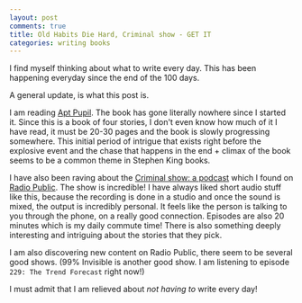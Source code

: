 ```yaml
---
layout: post
comments: true
title: Old Habits Die Hard, Criminal show - GET IT
categories: writing books
---
```


I find myself thinking about what to write every day. This has been happening
everyday since the end of the 100 days.

A general update, is what this post is.

I am reading [Apt
Pupil](https://www.goodreads.com/book/show/10618.Apt_Pupil). The book has gone
literally nowhere since I started it. Since this is a book of four stories, I
don't even know how much of it I have read, it must be 20-30 pages and the book
is slowly progressing somewhere. This initial period of intrigue that exists
right before the explosive event and the chase that happens in the end + climax
of the book seems to be a common theme in Stephen King books.

I have also been raving about the [Criminal show: a
podcast](http://thisiscriminal.com/) which I found on [Radio
Public](https://play.google.com/store/apps/details?id=com.radiopublic.android).
The show is incredible! I have always liked short audio stuff like this, because
the recording is done in a studio and once the sound is mixed, the output is
incredibly personal. It feels like the person is talking to you through the
phone, on a really good connection. Episodes are also 20 minutes which is my
daily commute time! There is also something deeply interesting and intriguing
about the stories that they pick.

I am also discovering new content on Radio Public, there seem to be several good
shows. (99% Invisible is another good show. I am listening to episode `229: The
Trend Forecast` right now!)

I must admit that I am relieved about _not having to_ write every day!
